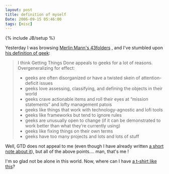 ```yaml
---
layout: post
title: definition of myself
Date: 2006-09-15 05:46:00
tags: [misc]
---
```

{% include JB/setup %} 

Yesterday I was browsing [Merlin Mann's 43folders](http://www.43folders.com/) , and I've stumbled upon [his definition of geek](http://www.43folders.com/2004/09/08/getting-started-with-getting-things-done/):  


> I think Getting Things Done appeals to geeks for a lot of reasons.
> Overgeneralizing for effect:  
>
>   * geeks are often disorganized or have a twisted skein of attention-deficit issues
>   * geeks love assessing, classifying, and defining the objects in their world
>   * geeks crave actionable items and roll their eyes at “mission statements” and lofty management patois
>   * geeks like things that work with technology-agnostic and lofi tools
>   * geeks like frameworks but tend to ignore rules
>   * geeks are unusually open to change (if it can be demonstrated to work better than what they’re currently using)
>   * geeks like fixing things on their own terms
>   * geeks have too many projects and lots and lots of stuff
  
  
Well, GTD does not appeal to me (even though I have already written [a short note about it](http://aadm.calepin.co/italian-gtd.html)), but all of the above points.... man, that's me !  

I'm so glad not be alone in this world. Now, where can I have [a t-shirt like this](http://xkcd.com/c23.html)? 
